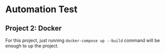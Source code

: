 # Automation Test

## Project 2: Docker

For this project, just running `docker-compose up --build` command will be enough to up the project.